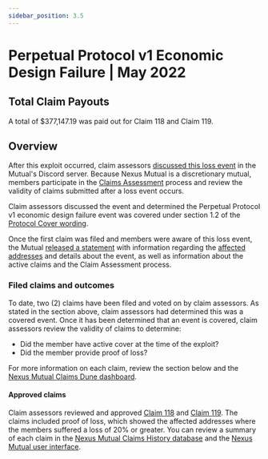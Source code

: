 ```yaml
---
sidebar_position: 3.5
---
```


# Perpetual Protocol v1 Economic Design Failure | May 2022

## Total Claim Payouts
A total of $377,147.19 was paid out for Claim 118 and Claim 119.

## Overview
After this exploit occurred, claim assessors [discussed this loss event](https://discordapp.com/channels/496296560624140298/689385874265342056/980881247368806470) in the Mutual's Discord server. Because Nexus Mutual is a discretionary mutual, members participate in the [Claims Assessment](/protocol/claims-assessment) process and review the validity of claims submitted after a loss event occurs.

Claim assessors discussed the event and determined the Perpetual Protocol v1 economic design failure event was covered under section 1.2 of the [Protocol Cover wording](https://uploads-ssl.webflow.com/62d8193ce9880895261daf4a/63d0f4c4cca088730ac54ccc_ProtocolCoverv1.0.pdf).

Once the first claim was filed and members were aware of this loss event, the Mutual [released a statement](https://discordapp.com/channels/496296560624140298/689385874265342056/980881247368806470) with information regarding the [affected addresses](https://docs.google.com/spreadsheets/d/15hajD9CatNgNMgjGq6QdvCw4dGqndFGG0V30vof2Smo/edit#gid=0) and details about the event, as well as information about the active claims and the Claim Assessment process.

### Filed claims and outcomes
To date, two (2) claims have been filed and voted on by claim assessors. As stated in the section above, claim assessors had determined this was a covered event. Once it has been determined that an event is covered, claim assessors review the validity of claims to determine:
* Did the member have active cover at the time of the exploit?
* Did the member provide proof of loss?

For more information on each claim, review the section below and the [Nexus Mutual Claims Dune dashboard](https://dune.com/nexus_mutual/claims). 

#### Approved claims
Claim assessors reviewed and approved [Claim 118](https://app.nexusmutual.io/claim-assessment/view-claim?claimId=118) and [Claim 119](https://app.nexusmutual.io/claim-assessment/view-claim?claimId=119). The claims included proof of loss, which showed the affected addresses where the members suffered a loss of 20% or greater. You can review a summary of each claim in the [Nexus Mutual Claims History database](https://nexusmutualdao.io/claims-history) and the [Nexus Mutual user interface](https://app.nexusmutual.io/assessment).
